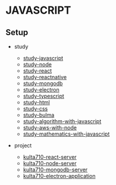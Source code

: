 # JAVASCRIPT

## Setup
- study
  - [study-javascript](https://github.com/kulta710/javascript/tree/master/study/study-javascript)
  - [study-node](https://github.com/kulta710/javascript/tree/master/study/study-node)
  - [study-react](https://github.com/kulta710/javascript/tree/master/study/study-react)
  - [study-reactnative](https://github.com/kulta710/javascript/tree/master/study/study-reactnative)
  - [study-mongodb](https://github.com/kulta710/javascript/tree/master/study/study-mongodb)
  - [study-electron](https://github.com/kulta710/javascript/tree/master/study/study-electron)
  - [study-typescript](https://github.com/kulta710/javascript/tree/master/study/study-typescript)
  - [study-html](https://github.com/kulta710/javascript/tree/master/study/study-html)
  - [study-css](https://github.com/kulta710/javascript/tree/master/study/study-css)
  - [study-bulma](https://github.com/kulta710/javascript/tree/master/study/study-bulma)
  - [study-algorithm-with-javascript](https://github.com/kulta710/javascript/tree/master/study/study-algorithm-with-javascript)
  - [study-aws-with-node](https://github.com/kulta710/javascript/tree/master/study/study-aws-with-node)
  - [study-mathematics-with-javascript](https://github.com/kulta710/javascript/tree/master/study/study-mathematics-with-javascript)

- project
  - [kulta710-react-server](https://github.com/kulta710/javascript/tree/master/project/kulta710-react-server)
  - [kulta710-node-server]()
  - [kulta710-mongodb-server]()
  - [kulta710-electron-application]()